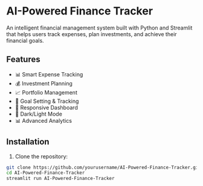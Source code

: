 # AI-Powered Finance Tracker

An intelligent financial management system built with Python and Streamlit that helps users track expenses, plan investments, and achieve their financial goals.

## Features

- 📊 Smart Expense Tracking
- 💰 Investment Planning
- 📈 Portfolio Management
- 🎯 Goal Setting & Tracking
- 📱 Responsive Dashboard
- 🌙 Dark/Light Mode
- 📊 Advanced Analytics

## Installation

1. Clone the repository:
```bash
git clone https://github.com/yourusername/AI-Powered-Finance-Tracker.git
cd AI-Powered-Finance-Tracker
streamlit run AI-Powered-Finance-Tracker
